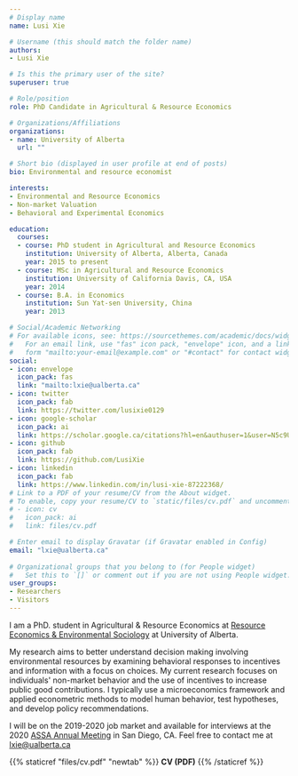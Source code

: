 ```yaml
---
# Display name
name: Lusi Xie

# Username (this should match the folder name)
authors:
- Lusi Xie

# Is this the primary user of the site?
superuser: true

# Role/position
role: PhD Candidate in Agricultural & Resource Economics

# Organizations/Affiliations
organizations:
- name: University of Alberta
  url: ""

# Short bio (displayed in user profile at end of posts)
bio: Environmental and resource economist

interests:
- Environmental and Resource Economics
- Non-market Valuation
- Behavioral and Experimental Economics

education:
  courses:
  - course: PhD student in Agricultural and Resource Economics
    institution: University of Alberta, Alberta, Canada
    year: 2015 to present
  - course: MSc in Agricultural and Resource Economics
    institution: University of California Davis, CA, USA
    year: 2014
  - course: B.A. in Economics
    institution: Sun Yat-sen University, China
    year: 2013

# Social/Academic Networking
# For available icons, see: https://sourcethemes.com/academic/docs/widgets/#icons
#   For an email link, use "fas" icon pack, "envelope" icon, and a link in the
#   form "mailto:your-email@example.com" or "#contact" for contact widget.
social:
- icon: envelope
  icon_pack: fas
  link: "mailto:lxie@ualberta.ca"
- icon: twitter
  icon_pack: fab
  link: https://twitter.com/lusixie0129
- icon: google-scholar
  icon_pack: ai
  link: https://scholar.google.ca/citations?hl=en&authuser=1&user=N5c9UjMAAAAJ
- icon: github
  icon_pack: fab
  link: https://github.com/LusiXie
- icon: linkedin
  icon_pack: fab
  link: https://www.linkedin.com/in/lusi-xie-87222368/
# Link to a PDF of your resume/CV from the About widget.
# To enable, copy your resume/CV to `static/files/cv.pdf` and uncomment the lines below.  
# - icon: cv
#   icon_pack: ai
#   link: files/cv.pdf

# Enter email to display Gravatar (if Gravatar enabled in Config)
email: "lxie@ualberta.ca"
  
# Organizational groups that you belong to (for People widget)
#   Set this to `[]` or comment out if you are not using People widget.  
user_groups:
- Researchers
- Visitors
---
```


I am a PhD. student in Agricultural & Resource Economics at [Resource Economics & Environmental Sociology](https://www.ualberta.ca/resource-economics-environmental-sociology/) at University of Alberta. 

My research aims to better understand decision making involving environmental resources by examining behavioral responses to incentives and information with a focus on choices. My current research focuses on individuals' non-market behavior and the use of incentives to increase public good contributions. I typically use a microeconomics framework and applied econometric methods to model human behavior, test hypotheses, and develop policy recommendations.

I will be on the 2019-2020 job market and available for interviews at the 2020 [ASSA Annual Meeting](https://www.aeaweb.org/conference/) in San Diego, CA. Feel free to contact me at [lxie@ualberta.ca](mailto:lxie@ualberta.ca)

{{% staticref "files/cv.pdf" "newtab" %}} **CV (PDF)** {{% /staticref %}}



